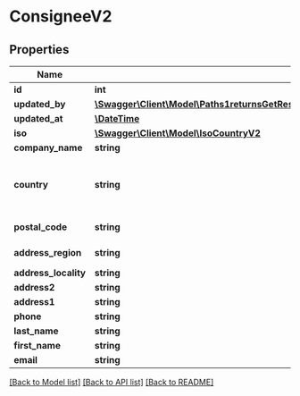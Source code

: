# ConsigneeV2

## Properties
Name | Type | Description | Notes
------------ | ------------- | ------------- | -------------
**id** | **int** |  | 
**updated_by** | [**\Swagger\Client\Model\Paths1returnsGetResponses200ContentApplication1jsonSchemaPropertiesDataItemsPropertiesUpdatedBy**](Paths1returnsGetResponses200ContentApplication1jsonSchemaPropertiesDataItemsPropertiesUpdatedBy.md) |  | [optional] 
**updated_at** | [**\DateTime**](\DateTime.md) |  | [optional] 
**iso** | [**\Swagger\Client\Model\IsoCountryV2**](IsoCountryV2.md) |  | [optional] 
**company_name** | **string** |  | [optional] 
**country** | **string** | Ideally provide the two character ISO code | 
**postal_code** | **string** | Postal Code / Zip | 
**address_region** | **string** | Province / State | 
**address_locality** | **string** | City | 
**address2** | **string** |  | [optional] 
**address1** | **string** |  | 
**phone** | **string** |  | [optional] 
**last_name** | **string** |  | 
**first_name** | **string** |  | 
**email** | **string** |  | [optional] 

[[Back to Model list]](../../README.md#documentation-for-models) [[Back to API list]](../../README.md#documentation-for-api-endpoints) [[Back to README]](../../README.md)

